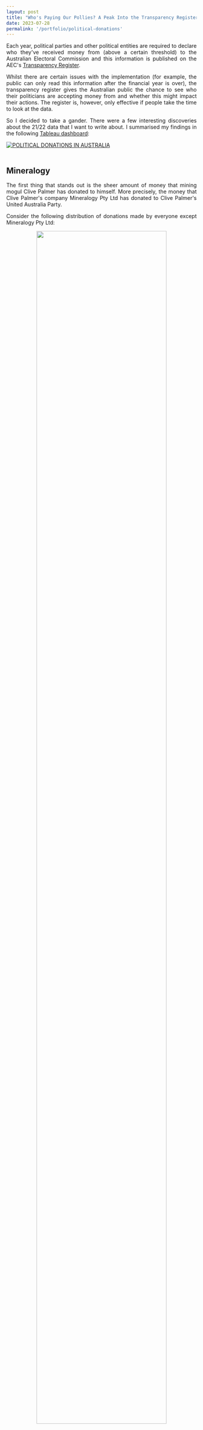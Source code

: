 ```yaml
---
layout: post
title: "Who's Paying Our Pollies? A Peak Into the Transparency Register"
date: 2023-07-28
permalink: '/portfolio/political-donations'
---
```


<p align='justify'>
Each year, political parties and other political entities are required to declare who they've received money from (above a certain threshold) to the Australian Electoral Commission and this information is published on the AEC's <a href = 'https://transparency.aec.gov.au/'>Transparency Register</a>.
</p>

<p align='justify'>
Whilst there are certain issues with the implementation (for example, the public can only read this information after the financial year is over), the transparency register gives the Australian public the chance to see who their politicians are accepting money from and whether this might impact their actions.
The register is, however, only effective if people take the time to look at the data.
</p>

<p align='justify'>
So I decided to take a gander. 
There were a few interesting discoveries about the 21/22 data that I want to write about. 
I summarised my findings in the following <a href = 'https://public.tableau.com/views/PoliticalDonationsinAustraliawebpageversion/Dashboard?:language=en-US&:display_count=n&:origin=viz_share_link'>Tableau dashboard</a>:
</p>


<div 
    class='tableauPlaceholder' 
    id='viz1690817918520' 
    style='width:100%; margin:auto;'
>
<noscript>
<a href='#'><img alt='POLITICAL DONATIONS IN AUSTRALIA  ' src='https:&#47;&#47;public.tableau.com&#47;static&#47;images&#47;Po&#47;PoliticalDonationsinAustraliawebpageversion&#47;Dashboard&#47;1_rss.png' style='border: none' /></a>
</noscript>
<object class='tableauViz'  style='display:none;'>
<param name='host_url' value='https%3A%2F%2Fpublic.tableau.com%2F' />
<param name='embed_code_version' value='3' />
<param name='site_root' value='' />
<param name='name' value='PoliticalDonationsinAustraliawebpageversion&#47;Dashboard' />
<param name='tabs' value='no' />
<param name='toolbar' value='yes' />
<param name='static_image' value='https:&#47;&#47;public.tableau.com&#47;static&#47;images&#47;Po&#47;PoliticalDonationsinAustraliawebpageversion&#47;Dashboard&#47;1.png' />
<param name='animate_transition' value='yes' />
<param name='display_static_image' value='yes' />
<param name='display_spinner' value='yes' />
<param name='display_overlay' value='yes' />
<param name='display_count' value='yes' />
<param name='language' value='en-US' />
</object>
</div>                

<script type='text/javascript'>
    var divElement = document.getElementById('viz1690817918520');
    var vizElement = divElement.getElementsByTagName('object')[0];
    if ( divElement.offsetWidth > 800 ) {
        vizElement.style.width='650px';
        vizElement.style.height='887px';
    } else if ( divElement.offsetWidth > 500 ) { 
        vizElement.style.width='650px';
        vizElement.style.height='887px';
    } else { 
        vizElement.style.width='100%';
        vizElement.style.height='1727px';
    }                     
    var scriptElement = document.createElement('script');
    scriptElement.src = 'https://public.tableau.com/javascripts/api/viz_v1.js';
    vizElement.parentNode.insertBefore(scriptElement, vizElement);
</script>

<br>

## Mineralogy

<p align='justify'>
The first thing that stands out is the sheer amount of money that mining mogul Clive Palmer has donated to himself. 
More precisely, the money that Clive Palmer's company Mineralogy Pty Ltd has donated to Clive Palmer's United Australia Party. 
</p>

<p align='justify'>
Consider the following distribution of donations made by everyone except Mineralogy Pty Ltd: 
</p>

<center>
<figure>
  <img
  src="https://tomjdove.github.io/TomJDove/assets/transparency/donations-wo-mineralogy.png"
  style="width:90%"
  >
  <figcaption>
    Distribution of donations in the 20/21 financial year, not including Mineralogy Pty Ltd
  </figcaption>
</figure>
</center>

<p align='justify'>
The median donation amount is about $5000, but there are some significant donations; the mean donation is about $15,000. The largest donation is $1.5 million. Now, look at what happens if we include Mineralogy, whose donations have been labelled in orange:
</p>

<center>
<figure>
  <img
  src="https://tomjdove.github.io/TomJDove/assets/transparency/donations-w-mineralogy.png"
  style="width:90%"
  >
  <figcaption>
    Distribution of donations, including Mineralogy Pty Ltd
  </figcaption>
</figure>
</center>
 
<p align='justify'>
You can barely even see the measly 1.5 million dollar donation! The largest donation is now $50 million and the average donation has moved from $15,000 to $60,000. This single donor accounts for three-quarters of all money donated, and it's all going to one Party:
</p>

<center>
<figure>
  <img
  src="https://tomjdove.github.io/TomJDove/assets/transparency/mineralogy-pie.png"
  >
  <figcaption>
    The proportion of money donated by Mineralogy Pty Ltd
  </figcaption>
</figure>
</center>
 
<p align='justify'>
Certainly, this raises questions about the potential of extremely wealthy people funding their own political parties to influence politics in any way they see fit.
For now, I'll just mention the impact it has on the data; Mineralogy Pty Ltd is certainly an outlier and we'll have to remove it when calculating certain statistics to get a clear picture of what the rest of the donations look like.
</p>

## The (other) top donors

<p align='justify'>
It's not only important to know who the top donors are, but also to who they're donating to. Let's consider the two major parties, the Australian Labor Party and the Liberal Party. Indeed, 71% of donations were made to one of these parties, with a more precise breakdown as follows:
</p>

<center>
<figure>
  <img
  src="https://tomjdove.github.io/TomJDove/assets/transparency/donor-share-pie.png"
  >
  <figcaption>
    Breakdown of donors based on whether they donated to Labor or Liberal
  </figcaption>
</figure>
</center>

<p align='justify'>
Of the 71% of people who donated to either Labor or Liberal, almost half donated to both. 
It seems these donors aren't donating simply because they're Labor or Liberal supporters.
</p>

<center>
<figure>
  <img
  src="https://tomjdove.github.io/TomJDove/assets/transparency/pratt.jpg"
  style="width:50%"
  >
  <figcaption>
    Andrew Pratt, Labor and Liberal's biggest donor
  </figcaption>
</figure>
</center>

<p align='justify'>
The largest donor for both Labor and Liberal was the same; Australia's third-richest person, Andrew Pratt. Pratt, the executive chairman of recycling company Visy and Pratt Industries, which is the world's largest privately owned packaging and paper company, donated $1.67 million to the Liberal Party and $1.96 million to the Labor Party. These were the largest donations for both of these parties, but the amount isn't much for a man whose net worth is about $25 billion.
</p>

<p align='justify'>
Here are the remaining top donors for the Liberal and Labor parties:
</p>

<center>
<figure>
  <img
  src="https://tomjdove.github.io/TomJDove/assets/transparency/top-liberal-donors.png"
  style="width:80%"
  >
  <figcaption>
    Top five Liberal Party donors
  </figcaption>
</figure>
</center>

<center>
<figure>
  <img
  src="https://tomjdove.github.io/TomJDove/assets/transparency/top-labor-donors.png"
  style="width:80%"
  >
  <figcaption>
    Top five Labor Party donors
  </figcaption>
</figure>
</center>


<p align='justify'>
It can be difficult to figure out what some of these companies are: Sugolena Holdings, for example, doesn't have a website or Wikipedia entry. If you Google it, all you find are articles about the large donations they've made to the Liberal Party. It appears to be the corporation behind the property empire built by Isaac Wakil and the late Susan Wakil. 
The couple initially gained their fortune in the clothing industry before investing in property. 
They're known to be very philanthropic, contributing large amounts of money to health, education, and the arts.
</p>

<p align='justify'>
Oryxium Investments is part of the Lowy family's business empire, but it is also difficult to find specific information about it. This is because the company seems to have been created for the <a href = 'https://independentaustralia.net/politics/politics-display/lowy-family-use-loophole-to-donate-550000-to-liberal-party,17340'>explicit purpose of making large donations to the Liberal Party</a>. Indeed, it has no website, address, or even employees.
</p>

<p align='justify'>
Overall, it seems that if you want to know who is making these large donations to the Liberal Party you're going to need to do a lot of digging.
</p>

<p align='justify'>
The Labor Party's donor portfolio is rather different: three of the five are from unions or other organisations representing industry workers. 
This is not without its problems: there are plenty of examples of unions putting pressure on politicians to make decisions that adversely affect the rest of the population.
Indeed, one example might be the Pharmacy Guilds <a href = 'https://www.abc.net.au/news/2023-05-09/pharmacy-guild-pbs-robocalls-distress-medication-users/102322136'>staunch opposition</a> to the recently proposed change to the distribution of prescription medication.
</p>

<p align='justify'>
The wider problem of large donors having unfair access to or influence on politicians exists for all donors.
At least when the donor is a union it is clear who is making the donations, which can't be said of the mysterious corporate donors. 
The transparency register becomes somewhat less transparent when the donors themselves are opaque.
</p>

## "Other receipts"

<p align='justify'>
The transparency register not only shows the donations made to each political party; it also shows what other money the parties have received. 
These are found in the "detailed receipts" table.
A receipt can be either from a donation made, a subscription payment, or an 'other receipts'. 
Earlier years also had receipts from public funding and 'unspecified', but these are either no longer reported or a part of the 'other'.
</p>

<p align='justify'>
Let's take a look at the different types of receipts for the 2021-2022 financial year.
We've removed Mineralogy Pty Ltd so as not to skew the values.
By number of receipts, 'other receipts' make up almost three-quarters of all the receipts:
</p>

<center>
<figure>
  <img
  src="https://tomjdove.github.io/TomJDove/assets/transparency/other-receipts-amount.png"
  >
  <figcaption>
    Almost a quarter of receipts are classified as 'other'
  </figcaption>
</figure>
</center>
 
<p align='justify'>
Only a tiny slither of the receipts are subscription payments, and almost a quarter are from donations.
The picture is even starker if we look at the total value of the receipts:
</p>

<center>
<figure>
  <img
  src="https://tomjdove.github.io/TomJDove/assets/transparency/other-receipts-value.png"
  >
  <figcaption>
    87% of the money received by political parties is filed under 'other receipts'
  </figcaption>
</figure>
</center>
 
Other receipts make up about $530 million; about 87% of the total receipts.

<p align='justify'>
What counts as 'other receipts'? According to <a href = 'https://www.aph.gov.au/About_Parliament/Parliamentary_departments/Parliamentary_Library/pubs/rp/rp2122/Quick_Guides/ElectionFundingStates#_ftn2'>the government</a>, "other receipts are any amounts received other than donations, including income from sales of goods or services, interest on bank accounts, and public funding." 
Moreover, "for amounts that are received above the disclosure threshold, returns must disclose the full name and address of the donor, the amount received, and whether the receipt is a 'donation' or 'other receipt'."
</p>

<p align='justify'>
So the receipts are basically broken down into 'donations' and 'everything else' (with a small amount of subscriptions).
It also seems that a party likely get to choose whether an amount it receives counts as a donation or other receipt.
This also explains why public funding is no longer its own category; it has been lumped into 'other'.
</p>

<p align='justify'>
The fact is, we don't know what a given 'other receipt' is.
We can't even say that it wasn't a donation.
We know that the parties received $530 million and we know who they received the money from, but we don't know what the money is for.
</p>

## Receipt discrepancies

<p align='justify'>
Continuing from the previous section, we can compare the 'donations made' table with the 'detailed receipts' table to see cases where a party has received money from a donor beyond donations.
One could also look directly at the 'other receipts', but I wanted to see if there were any discrepancies.
</p>

<p align='justify'>
One example is that Morgans Financial Ltd, a stockbroking company, donated $13,500 to the Queensland division of the Labor Party.
However, the Labor Party declared $79,000 worth of receipts from Morgans.
This case is reasonably clear; probably it was some kind of return on investments.
</p>

<p align='justify'>
Another example is Spirits & Cocktails Australia, which is the peak body for spirits manufacturing in Australia.
They donated only $1,418 but the Labor Party in Queensland received $12,000 from them in total.
In another case, an individual, Robert Gunning, donated $8000 to the Liberal Party in Queensland, but they received a total of $18,485 from him.
What are these receipts for?
</p>

<p align='justify'>
Even more curious is the case where the value of the donations exceeds the amount that the party has claimed to have received.
There are many examples of this.
For example, the Pharmacy Guild of Australia donated $47,330 to the Labor Party in Queensland, which reported only $2000 of receipts from them.
Probably I'm just not knowledgeable enough to explain such cases; maybe the $2000 is a net value, so payments to the Pharmacy Guild are subtracted from the donation value.
</p>

<p align='justify'>
Certainly not all of these examples have devious underpinnings, but I am curious about the purpose of these receipts.
</p>

## How to improve?

<p align='justify'>
It is generally accepted that the reporting and disclosing of political donations is a good idea if you want to ensure that political parties aren't being unduly influenced by other parties. 
</p>

<p align='justify'>
This analysis has revealed two issues with the transparency registry.
The first is that when the donation is made via a corporation, it can be very difficult to work out who is the one donating.
This is not a problem unique to this situation; in everyday life, it is difficult to find out which companies own which other companies and so on.
The second is that a vast majority of the money received by political parties is filed under 'other receipts' and so we have no idea what the purpose of this money is.
Maybe this could be fixed by having finer categories for receipts.
</p>

<p align='justify'>
Another issue is that information is only released 'after the fact'.
The public can find out who the political parties have received money from, but only at the end of the year.
This means that during an election the public won't know of any large political donations until after they've voted.
A more frequently updated register would give more timely information to the public and put more pressure on political parties to be open about their finances.
One can even go beyond a frequently updated register: the Czech Republic, for example, allows the public to view all the transactions of the bank accounts to which donations must be deposited.
</p>

<p align='justify'>
It's an unfortunate fact, however, that it is extremely difficult to create robust political finance regulations.
There are multiple factors to this, as described in an <a href = 'https://www.europarl.europa.eu/RegData/etudes/STUD/2021/694836/IPOL_STU(2021694836_EN.pdf)'>EU report</a> on political financing in the EU.
For one, there are political difficulties; for example, the public will often oppose increasing public funding to political parties, even though it can be an effective method of reducing a party's reliance on corporate donations (and hence their influence on politics).
Secondly, there are strong incentives for political parties to try to circumvent the laws or find loopholes.
When strict regulations on political financing were introduced in the UK in 2000, parties began reporting significantly more 'loans', many of which were believed to be donations in disguise.
A lot of energy can be expended by a government trying to oversee and regulate political financing.
</p>

<p align='justify'>
All this is to say that political finance is complicated and there are no easy solutions.
I've enjoyed learning about it nonetheless.
</p>

